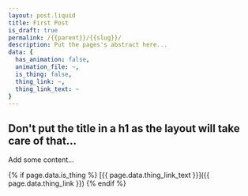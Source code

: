 ```yaml
---
layout: post.liquid
title: First Post
is_draft: true
permalink: /{{parent}}/{{slug}}/
description: Put the pages's abstract here...
data: {
  has_animation: false,
  animation_file: ~,
  is_thing: false,
  thing_link: ~,
  thing_link_text: ~
}
---
```


## Don't put the title in a h1 as the layout will take care of that...

Add some content...

{% if page.data.is_thing %}
[{{ page.data.thing_link_text }}]({{ page.data.thing_link }})
{% endif %}

